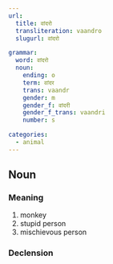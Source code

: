 ```yaml
---
url:
  title: वांदरो
  transliteration: vaandro
  slugurl: वांदरो

grammar:
  word: वांदरो
  noun:
    ending: o
    term: वांदर
    trans: vaandr
    gender: m
    gender_f: वांदरी
    gender_f_trans: vaandri
    number: s

categories: 
  - animal
---
```


## Noun
### Meaning
1. monkey
2. stupid person
3. mischievous person

### Declension
<noun-decl :grammar="grammar"></noun-decl>